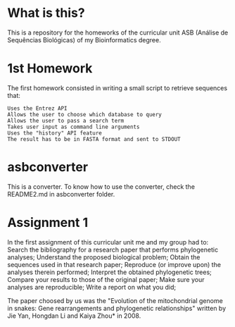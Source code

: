 # What is this?

This is a repository for the homeworks of the curricular unit ASB (Análise de Sequências Biológicas) of my Bioinformatics degree.

# 1st Homework

The first homework consisted in writing a small script to retrieve sequences that:

    Uses the Entrez API
    Allows the user to choose which database to query
    Allows the user to pass a search term
    Takes user input as command line arguments
    Uses the "history" API feature
    The result has to be in FASTA format and sent to STDOUT
    
# asbconverter

This is a converter. To know how to use the converter, check the README2.md in asbconverter folder.

# Assignment 1

In the first assignment of this curricular unit me and my group had to:
    Search the bibliography for a research paper that performs phylogenetic analyses;
    Understand the proposed biological problem;
    Obtain the sequences used in that research paper;
    Reproduce (or improve upon) the analyses therein performed;
    Interpret the obtained phylogenetic trees;
    Compare your results to those of the original paper;
    Make sure your analyses are reproducible;
    Write a report on what you did;
    
The paper choosed by us was the "Evolution of the mitochondrial genome in snakes: Gene
rearrangements and phylogenetic relationships" written by Jie Yan, Hongdan Li and Kaiya Zhou*
in 2008.
